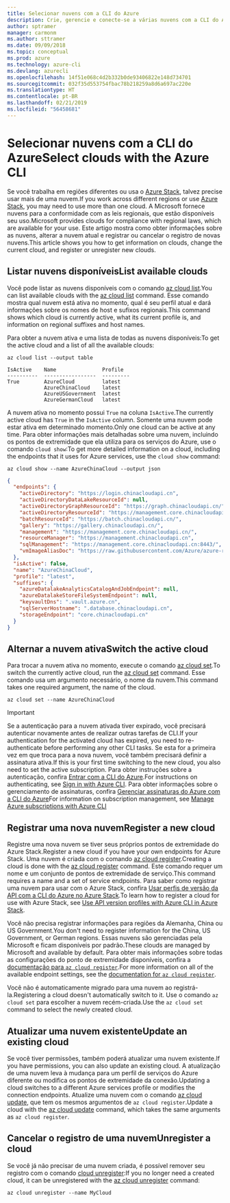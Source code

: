 ```yaml
---
title: Selecionar nuvens com a CLI do Azure
description: Crie, gerencie e conecte-se a várias nuvens com a CLI do Azure.
author: sptramer
manager: carmonm
ms.author: sttramer
ms.date: 09/09/2018
ms.topic: conceptual
ms.prod: azure
ms.technology: azure-cli
ms.devlang: azurecli
ms.openlocfilehash: 14f51e068c4d2b332b0de93406822e148d734701
ms.sourcegitcommit: 032f35d553754fbac78b218259a8d6a697ac220e
ms.translationtype: HT
ms.contentlocale: pt-BR
ms.lasthandoff: 02/21/2019
ms.locfileid: "56458681"
---
```

# <a name="select-clouds-with-the-azure-cli"></a><span data-ttu-id="ec09b-103">Selecionar nuvens com a CLI do Azure</span><span class="sxs-lookup"><span data-stu-id="ec09b-103">Select clouds with the Azure CLI</span></span>

<span data-ttu-id="ec09b-104">Se você trabalha em regiões diferentes ou usa o [Azure Stack](https://docs.microsoft.com/azure/azure-stack/user/), talvez precise usar mais de uma nuvem.</span><span class="sxs-lookup"><span data-stu-id="ec09b-104">If you work across different regions or use [Azure Stack](https://docs.microsoft.com/azure/azure-stack/user/), you may need to use more than one cloud.</span></span> <span data-ttu-id="ec09b-105">A Microsoft fornece nuvens para a conformidade com as leis regionais, que estão disponíveis seu uso.</span><span class="sxs-lookup"><span data-stu-id="ec09b-105">Microsoft provides clouds for compliance with regional laws, which are available for your use.</span></span> <span data-ttu-id="ec09b-106">Este artigo mostra como obter informações sobre as nuvens, alterar a nuvem atual e registrar ou cancelar o registro de novas nuvens.</span><span class="sxs-lookup"><span data-stu-id="ec09b-106">This article shows you how to get information on clouds, change the current cloud, and register or unregister new clouds.</span></span>

## <a name="list-available-clouds"></a><span data-ttu-id="ec09b-107">Listar nuvens disponíveis</span><span class="sxs-lookup"><span data-stu-id="ec09b-107">List available clouds</span></span>

<span data-ttu-id="ec09b-108">Você pode listar as nuvens disponíveis com o comando [az cloud list](/cli/azure/cloud#az-cloud-list).</span><span class="sxs-lookup"><span data-stu-id="ec09b-108">You can list available clouds with the [az cloud list](/cli/azure/cloud#az-cloud-list) command.</span></span> <span data-ttu-id="ec09b-109">Esse comando mostra qual nuvem está ativa no momento, qual é seu perfil atual e dará informações sobre os nomes de host e sufixos regionais.</span><span class="sxs-lookup"><span data-stu-id="ec09b-109">This command shows which cloud is currently active, what its current profile is, and information on regional suffixes and host names.</span></span>

<span data-ttu-id="ec09b-110">Para obter a nuvem ativa e uma lista de todas as nuvens disponíveis:</span><span class="sxs-lookup"><span data-stu-id="ec09b-110">To get the active cloud and a list of all the available clouds:</span></span>

```azurecli-interactive
az cloud list --output table
```

```output
IsActive    Name               Profile
----------  -----------------  ---------
True        AzureCloud         latest
            AzureChinaCloud    latest
            AzureUSGovernment  latest
            AzureGermanCloud   latest
```

<span data-ttu-id="ec09b-111">A nuvem ativa no momento possui `True` na coluna `IsActive`.</span><span class="sxs-lookup"><span data-stu-id="ec09b-111">The currently active cloud has `True` in the `IsActive` column.</span></span> <span data-ttu-id="ec09b-112">Somente uma nuvem pode estar ativa em determinado momento.</span><span class="sxs-lookup"><span data-stu-id="ec09b-112">Only one cloud can be active at any time.</span></span> <span data-ttu-id="ec09b-113">Para obter informações mais detalhadas sobre uma nuvem, incluindo os pontos de extremidade que ela utiliza para os serviços do Azure, use o comando `cloud show`:</span><span class="sxs-lookup"><span data-stu-id="ec09b-113">To get more detailed information on a cloud, including the endpoints that it uses for Azure services, use the `cloud show` command:</span></span>

```azurecli-interactive
az cloud show --name AzureChinaCloud --output json
```

```json
{
  "endpoints": {
    "activeDirectory": "https://login.chinacloudapi.cn",
    "activeDirectoryDataLakeResourceId": null,
    "activeDirectoryGraphResourceId": "https://graph.chinacloudapi.cn/",
    "activeDirectoryResourceId": "https://management.core.chinacloudapi.cn/",
    "batchResourceId": "https://batch.chinacloudapi.cn/",
    "gallery": "https://gallery.chinacloudapi.cn/",
    "management": "https://management.core.chinacloudapi.cn/",
    "resourceManager": "https://management.chinacloudapi.cn",
    "sqlManagement": "https://management.core.chinacloudapi.cn:8443/",
    "vmImageAliasDoc": "https://raw.githubusercontent.com/Azure/azure-rest-api-specs/master/arm-compute/quickstart-templates/aliases.json"
  },
  "isActive": false,
  "name": "AzureChinaCloud",
  "profile": "latest",
  "suffixes": {
    "azureDatalakeAnalyticsCatalogAndJobEndpoint": null,
    "azureDatalakeStoreFileSystemEndpoint": null,
    "keyvaultDns": ".vault.azure.cn",
    "sqlServerHostname": ".database.chinacloudapi.cn",
    "storageEndpoint": "core.chinacloudapi.cn"
  }
}
```

## <a name="switch-the-active-cloud"></a><span data-ttu-id="ec09b-114">Alternar a nuvem ativa</span><span class="sxs-lookup"><span data-stu-id="ec09b-114">Switch the active cloud</span></span>

<span data-ttu-id="ec09b-115">Para trocar a nuvem ativa no momento, execute o comando [az cloud set](/cli/azure/cloud#az-cloud-set).</span><span class="sxs-lookup"><span data-stu-id="ec09b-115">To switch the currently active cloud, run the [az cloud set](/cli/azure/cloud#az-cloud-set) command.</span></span> <span data-ttu-id="ec09b-116">Esse comando usa um argumento necessário, o nome da nuvem.</span><span class="sxs-lookup"><span data-stu-id="ec09b-116">This command takes one required argument, the name of the cloud.</span></span>

```azurecli-interactive
az cloud set --name AzureChinaCloud
```

> [!IMPORTANT]
> <span data-ttu-id="ec09b-117">Se a autenticação para a nuvem ativada tiver expirado, você precisará autenticar novamente antes de realizar outras tarefas de CLI.</span><span class="sxs-lookup"><span data-stu-id="ec09b-117">If your authentication for the activated cloud has expired, you need to re-authenticate before performing any other CLI tasks.</span></span> <span data-ttu-id="ec09b-118">Se esta for a primeira vez em que troca para a nova nuvem, você também precisará definir a assinatura ativa.</span><span class="sxs-lookup"><span data-stu-id="ec09b-118">If this is your first time switching to the new cloud, you also need to set the active subscription.</span></span>
> <span data-ttu-id="ec09b-119">Para obter instruções sobre a autenticação, confira [Entrar com a CLI do Azure](authenticate-azure-cli.md).</span><span class="sxs-lookup"><span data-stu-id="ec09b-119">For instructions on authenticating, see [Sign in with Azure CLI](authenticate-azure-cli.md).</span></span> <span data-ttu-id="ec09b-120">Para obter informações sobre o gerenciamento de assinaturas, confira [Gerenciar assinaturas do Azure com a CLI do Azure](manage-azure-subscriptions-azure-cli.md)</span><span class="sxs-lookup"><span data-stu-id="ec09b-120">For information on subscription management, see [Manage Azure subscriptions with Azure CLI](manage-azure-subscriptions-azure-cli.md)</span></span>

## <a name="register-a-new-cloud"></a><span data-ttu-id="ec09b-121">Registrar uma nova nuvem</span><span class="sxs-lookup"><span data-stu-id="ec09b-121">Register a new cloud</span></span>

<span data-ttu-id="ec09b-122">Registre uma nova nuvem se tiver seus próprios pontos de extremidade do Azure Stack.</span><span class="sxs-lookup"><span data-stu-id="ec09b-122">Register a new cloud if you have your own endpoints for Azure Stack.</span></span> <span data-ttu-id="ec09b-123">Uma nuvem é criada com o comando [az cloud register](/cli/azure/cloud#az-cloud-register).</span><span class="sxs-lookup"><span data-stu-id="ec09b-123">Creating a cloud is done with the [az cloud register](/cli/azure/cloud#az-cloud-register) command.</span></span> <span data-ttu-id="ec09b-124">Este comando requer um nome e um conjunto de pontos de extremidade de serviço.</span><span class="sxs-lookup"><span data-stu-id="ec09b-124">This command requires a name and a set of service endpoints.</span></span> <span data-ttu-id="ec09b-125">Para saber como registrar uma nuvem para usar com o Azure Stack, confira [Usar perfis de versão da API com a CLI do Azure no Azure Stack](/azure/azure-stack/user/azure-stack-version-profiles-azurecli2#connect-to-azure-stack).</span><span class="sxs-lookup"><span data-stu-id="ec09b-125">To learn how to register a cloud for use with Azure Stack, see [Use API version profiles with Azure CLI in Azure Stack](/azure/azure-stack/user/azure-stack-version-profiles-azurecli2#connect-to-azure-stack).</span></span>

<span data-ttu-id="ec09b-126">Você não precisa registrar informações para regiões da Alemanha, China ou US Government.</span><span class="sxs-lookup"><span data-stu-id="ec09b-126">You don't need to register information for the China, US Government, or German regions.</span></span> <span data-ttu-id="ec09b-127">Essas nuvens são gerenciadas pela Microsoft e ficam disponíveis por padrão.</span><span class="sxs-lookup"><span data-stu-id="ec09b-127">These clouds are managed by Microsoft and available by default.</span></span>  <span data-ttu-id="ec09b-128">Para obter mais informações sobre todas as configurações do ponto de extremidade disponíveis, confira a [documentação para `az cloud register`](/cli/azure/cloud#az-cloud-register).</span><span class="sxs-lookup"><span data-stu-id="ec09b-128">For more information on all of the available endpoint settings, see the [documentation for `az cloud register`](/cli/azure/cloud#az-cloud-register).</span></span>

<span data-ttu-id="ec09b-129">Você não é automaticamente migrado para uma nuvem ao registrá-la.</span><span class="sxs-lookup"><span data-stu-id="ec09b-129">Registering a cloud doesn't automatically switch to it.</span></span> <span data-ttu-id="ec09b-130">Use o comando `az cloud set` para escolher a nuvem recém-criada.</span><span class="sxs-lookup"><span data-stu-id="ec09b-130">Use the `az cloud set` command to select the newly created cloud.</span></span>

## <a name="update-an-existing-cloud"></a><span data-ttu-id="ec09b-131">Atualizar uma nuvem existente</span><span class="sxs-lookup"><span data-stu-id="ec09b-131">Update an existing cloud</span></span>

<span data-ttu-id="ec09b-132">Se você tiver permissões, também poderá atualizar uma nuvem existente.</span><span class="sxs-lookup"><span data-stu-id="ec09b-132">If you have permissions, you can also update an existing cloud.</span></span> <span data-ttu-id="ec09b-133">A atualização de uma nuvem leva à mudança para um perfil de serviços do Azure diferente ou modifica os pontos de extremidade da conexão.</span><span class="sxs-lookup"><span data-stu-id="ec09b-133">Updating a cloud switches to a different Azure services profile or modifies the connection endpoints.</span></span>
<span data-ttu-id="ec09b-134">Atualize uma nuvem com o comando [az cloud update](/cli/azure/cloud#az-cloud-update), que tem os mesmos argumentos de `az cloud register`.</span><span class="sxs-lookup"><span data-stu-id="ec09b-134">Update a cloud with the [az cloud update](/cli/azure/cloud#az-cloud-update) command, which takes the same arguments as `az cloud register`.</span></span>

## <a name="unregister-a-cloud"></a><span data-ttu-id="ec09b-135">Cancelar o registro de uma nuvem</span><span class="sxs-lookup"><span data-stu-id="ec09b-135">Unregister a cloud</span></span>

<span data-ttu-id="ec09b-136">Se você já não precisar de uma nuvem criada, é possível remover seu registro com o comando [cloud unregister](/cli/azure/cloud#az-cloud-unregister):</span><span class="sxs-lookup"><span data-stu-id="ec09b-136">If you no longer need a created cloud, it can be unregistered with the [az cloud unregister](/cli/azure/cloud#az-cloud-unregister) command:</span></span>

```azurecli-interactive
az cloud unregister --name MyCloud
```

